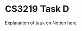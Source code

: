 # CS3219 Task D

Explanation of task on Notion [here](https://geniaaz.notion.site/Task-D-972a48decefd4b4aa4f9ca4b483c87a7)
